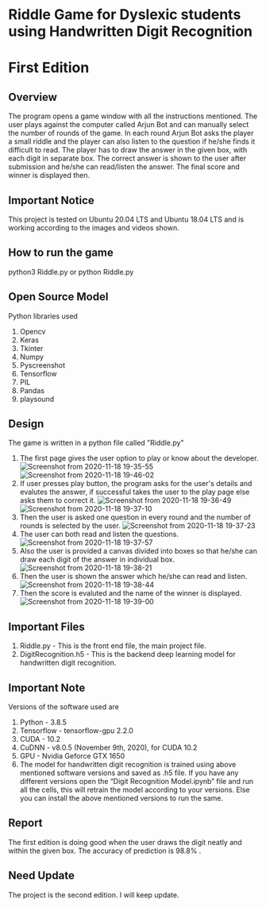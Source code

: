 # Riddle Game for Dyslexic students using Handwritten Digit Recognition
# First Edition

## Overview

The program opens a game window with all the instructions mentioned. The user plays against the computer called Arjun Bot and can manually select the number of rounds of the game. In each round Arjun Bot asks the player a small riddle and the player can also listen to the question if he/she finds it difficult to read. The player has to draw the answer in the given box, with each digit in separate box. The correct answer is shown to the user after submission and he/she can read/listen the answer. The final score and winner is displayed then.

## Important Notice
This project is tested on Ubuntu 20.04 LTS and Ubuntu 18.04 LTS and is working according to the images and videos shown.

## How to run the game
python3 Riddle.py or python Riddle.py

## Open Source Model
Python libraries used
1. Opencv
2. Keras
3. Tkinter
4. Numpy
5. Pyscreenshot
6. Tensorflow 
7. PIL
8. Pandas
9. playsound

## Design

The game is written in a python file called "Riddle.py"

1. The first page gives the user option to play or know about the developer.
![Screenshot from 2020-11-18 19-35-55](https://user-images.githubusercontent.com/65706125/99542596-44dde680-29d8-11eb-8cb4-f5e8965e5c23.png)
![Screenshot from 2020-11-18 19-46-02](https://user-images.githubusercontent.com/65706125/99542867-866e9180-29d8-11eb-9b14-0f91ad65be5c.png)
2. If user presses play button, the program asks for the user's details and evalutes the answer, if successful takes the user to the play page else asks them to correct it.
![Screenshot from 2020-11-18 19-36-49](https://user-images.githubusercontent.com/65706125/99542885-8d959f80-29d8-11eb-9271-465bdaf76821.png)
![Screenshot from 2020-11-18 19-37-10](https://user-images.githubusercontent.com/65706125/99542897-925a5380-29d8-11eb-84cc-667f79c7128a.png)
3. Then the user is asked one question in every round and the number of rounds is selected by the user.
![Screenshot from 2020-11-18 19-37-23](https://user-images.githubusercontent.com/65706125/99542906-95554400-29d8-11eb-83ea-0f6fbab91896.png)
4. The user can both read and listen the questions.
![Screenshot from 2020-11-18 19-37-57](https://user-images.githubusercontent.com/65706125/99542923-97b79e00-29d8-11eb-99ff-bebfce02e608.png)
5. Also the user is provided a canvas divided into boxes so that he/she can draw each digit of the answer in individual box.
![Screenshot from 2020-11-18 19-38-21](https://user-images.githubusercontent.com/65706125/99542927-9ab28e80-29d8-11eb-8d6d-3afe7fecf0e2.png)
6. Then the user is shown the answer which he/she can read and listen.
![Screenshot from 2020-11-18 19-38-44](https://user-images.githubusercontent.com/65706125/99542938-9d14e880-29d8-11eb-9c05-997bc90736ae.png)
7. Then the score is evaluted and the name of the winner is displayed.
![Screenshot from 2020-11-18 19-39-00](https://user-images.githubusercontent.com/65706125/99542955-a0a86f80-29d8-11eb-917c-6bbda55b7f8e.png)


## Important Files

1. Riddle.py - This is the front end file, the main project file.
2. DigitRecognition.h5 - This is the backend deep learning model for handwritten digit recognition.

## Important Note

Versions of the software used are 
1. Python -  3.8.5
2. Tensorflow - tensorflow-gpu 2.2.0
3. CUDA - 10.2
4. CuDNN - v8.0.5 (November 9th, 2020), for CUDA 10.2 
5. GPU - Nvidia Geforce GTX 1650
6. The model for handwritten digit recognition is trained using above mentioned software versions and saved as .h5 file. If you have any different versions open the “Digit Recognition Model.ipynb” file and run all the cells, this will retrain the model according to your versions. Else you can install the above mentioned versions to run the same.

## Report

The first edition is doing good when the user draws the digit neatly and within the given box. The accuracy of prediction is 98.8% .

## Need Update

The project is the second edition. I will keep update.
